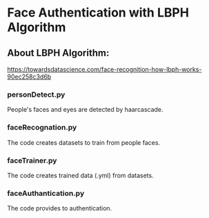 # Face Authentication with LBPH Algorithm

## About LBPH Algorithm:
https://towardsdatascience.com/face-recognition-how-lbph-works-90ec258c3d6b

### personDetect.py
People's faces and eyes are detected by haarcascade. 

### faceRecognation.py
The code creates datasets to train from people faces.

### faceTrainer.py
The code creates trained data (.yml) from datasets.

### faceAuthantication.py
The code provides to authentication.

